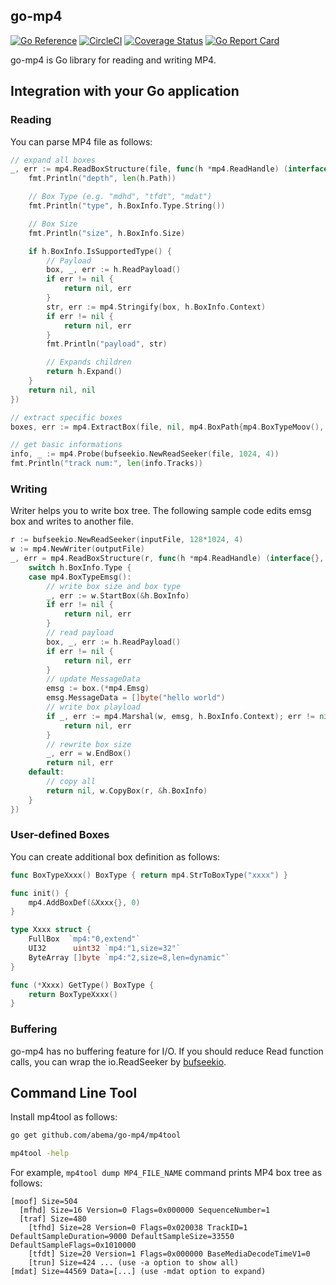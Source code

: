 go-mp4
------

[![Go Reference](https://pkg.go.dev/badge/github.com/abema/go-mp4.svg)](https://pkg.go.dev/github.com/abema/go-mp4)
[![CircleCI](https://circleci.com/gh/abema/go-mp4.svg?style=svg)](https://circleci.com/gh/abema/go-mp4)
[![Coverage Status](https://coveralls.io/repos/github/abema/go-mp4/badge.svg)](https://coveralls.io/github/abema/go-mp4)
[![Go Report Card](https://goreportcard.com/badge/github.com/abema/go-mp4)](https://goreportcard.com/report/github.com/abema/go-mp4)

go-mp4 is Go library for reading and writing MP4.

## Integration with your Go application

### Reading

You can parse MP4 file as follows:

```go
// expand all boxes
_, err := mp4.ReadBoxStructure(file, func(h *mp4.ReadHandle) (interface{}, error) {
	fmt.Println("depth", len(h.Path))

	// Box Type (e.g. "mdhd", "tfdt", "mdat")
	fmt.Println("type", h.BoxInfo.Type.String())

	// Box Size
	fmt.Println("size", h.BoxInfo.Size)

	if h.BoxInfo.IsSupportedType() {
		// Payload
		box, _, err := h.ReadPayload()
		if err != nil {
			return nil, err
		}
		str, err := mp4.Stringify(box, h.BoxInfo.Context)
		if err != nil {
			return nil, err
		}
		fmt.Println("payload", str)

		// Expands children
		return h.Expand()
	}
	return nil, nil
})
```

```go
// extract specific boxes
boxes, err := mp4.ExtractBox(file, nil, mp4.BoxPath{mp4.BoxTypeMoov(), mp4.BoxTypeTrak(), mp4.BoxTypeTkhd()})
```

```go
// get basic informations
info, _ := mp4.Probe(bufseekio.NewReadSeeker(file, 1024, 4))                                           
fmt.Println("track num:", len(info.Tracks))
```

### Writing

Writer helps you to write box tree.
The following sample code edits emsg box and writes to another file.

```go
r := bufseekio.NewReadSeeker(inputFile, 128*1024, 4)
w := mp4.NewWriter(outputFile)
_, err = mp4.ReadBoxStructure(r, func(h *mp4.ReadHandle) (interface{}, error) {
	switch h.BoxInfo.Type {
	case mp4.BoxTypeEmsg():
		// write box size and box type
		_, err := w.StartBox(&h.BoxInfo)
		if err != nil {
			return nil, err
		}
		// read payload
		box, _, err := h.ReadPayload()
		if err != nil {
			return nil, err
		}
		// update MessageData
		emsg := box.(*mp4.Emsg)
		emsg.MessageData = []byte("hello world")
		// write box playload
		if _, err := mp4.Marshal(w, emsg, h.BoxInfo.Context); err != nil {
			return nil, err
		}
		// rewrite box size
		_, err = w.EndBox()
		return nil, err
	default:
		// copy all
		return nil, w.CopyBox(r, &h.BoxInfo)
	}
})
```

### User-defined Boxes

You can create additional box definition as follows:

```go
func BoxTypeXxxx() BoxType { return mp4.StrToBoxType("xxxx") }

func init() {
	mp4.AddBoxDef(&Xxxx{}, 0)
}

type Xxxx struct {
	FullBox  `mp4:"0,extend"`
	UI32      uint32 `mp4:"1,size=32"`
	ByteArray []byte `mp4:"2,size=8,len=dynamic"`
}

func (*Xxxx) GetType() BoxType {
	return BoxTypeXxxx()
}
```

### Buffering

go-mp4 has no buffering feature for I/O.
If you should reduce Read function calls, you can wrap the io.ReadSeeker by [bufseekio](https://github.com/sunfish-shogi/bufseekio).

## Command Line Tool

Install mp4tool as follows:

```sh
go get github.com/abema/go-mp4/mp4tool

mp4tool -help
```

For example, `mp4tool dump MP4_FILE_NAME` command prints MP4 box tree as follows:

```
[moof] Size=504
  [mfhd] Size=16 Version=0 Flags=0x000000 SequenceNumber=1
  [traf] Size=480
    [tfhd] Size=28 Version=0 Flags=0x020038 TrackID=1 DefaultSampleDuration=9000 DefaultSampleSize=33550 DefaultSampleFlags=0x1010000
    [tfdt] Size=20 Version=1 Flags=0x000000 BaseMediaDecodeTimeV1=0
    [trun] Size=424 ... (use -a option to show all)
[mdat] Size=44569 Data=[...] (use -mdat option to expand)
```
